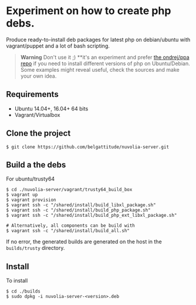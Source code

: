 # Experiment on how to create php debs.

Produce ready-to-install deb packages for latest php on debian/ubuntu with vagrant/puppet and a lot of bash scripting.

> **Warning** Don't use it ;) **it's an experiment and prefer [the ondrej/ppa repo](https://launchpad.net/~ondrej/+archive/ubuntu/php)
> if you need to install different versions of php on Ubuntu/Debian. Some examples might reveal useful, check the sources and make your own idea. 


## Requirements

- Ubuntu 14.04+, 16.04+ 64 bits
- Vagrant/Virtualbox

## Clone the project

```shell
$ git clone https://github.com/belgattitude/nuvolia-server.git
```

## Build a the debs

For ubuntu/trusty64

```shell
$ cd ./nuvolia-server/vagrant/trusty64_build_box
$ vagrant up
$ vagrant provision 
$ vagrant ssh -c "/shared/install/build_libxl_package.sh"
$ vagrant ssh -c "/shared/install/build_php_package.sh"
$ vagrant ssh -c "/shared/install/build_php_ext_libxl_package.sh"

# Alternatively, all components can be build with
$ vagrant ssh -c "/shared/install/build_all.sh"
```

If no error, the generated builds are generated on the host in the `builds/trusty` directory.

## Install

To install

```shell
$ cd ./builds
$ sudo dpkg -i nuvolia-server-<version>.deb
```

